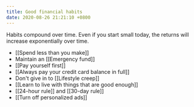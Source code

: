 ```yaml
---
title: Good financial habits
date: 2020-08-26 21:21:10 +0800
---
```


Habits compound over time. Even if you start small today, the returns will increase exponentially over time.

- [[Spend less than you make]]
- Maintain an [[Emergency fund]]
- [[Pay yourself first]]
- [[Always pay your credit card balance in full]]
- Don't give in to [[Lifestyle creep]]
- [[Learn to live with things that are good enough]]
- [[24-hour rule]] and [[30-day rule]]
- [[Turn off personalized ads]]